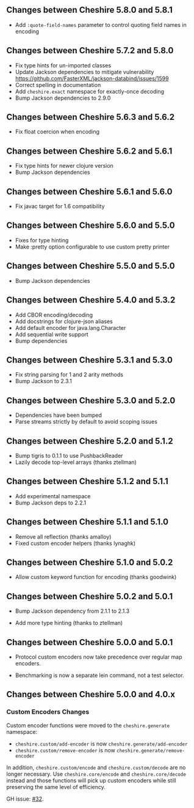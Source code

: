 ## Changes between Cheshire 5.8.0 and 5.8.1

* Add `:quote-field-names` parameter to control quoting field names in encoding

## Changes between Cheshire 5.7.2 and 5.8.0

* Fix type hints for un-imported classes
* Update Jackson dependencies to mitigate vulnerability https://github.com/FasterXML/jackson-databind/issues/1599
* Correct spelling in documentation
* Add `cheshire.exact` namespace for exactly-once decoding
* Bump Jackson dependencies to 2.9.0

## Changes between Cheshire 5.6.3 and 5.6.2

* Fix float coercion when encoding

## Changes between Cheshire 5.6.2 and 5.6.1

* Fix type hints for newer clojure version
* Bump Jackson dependencies

## Changes between Cheshire 5.6.1 and 5.6.0

* Fix javac target for 1.6 compatibility

## Changes between Cheshire 5.6.0 and 5.5.0

* Fixes for type hinting
* Make :pretty option configurable to use custom pretty printer

## Changes between Cheshire 5.5.0 and 5.5.0

* Bump Jackson dependencies

## Changes between Cheshire 5.4.0 and 5.3.2

* Add CBOR encoding/decoding
* Add docstrings for clojure-json aliases
* Add default encoder for java.lang.Character
* Add sequential write support
* Bump dependencies

## Changes between Cheshire 5.3.1 and 5.3.0

* Fix string parsing for 1 and 2 arity methods
* Bump Jackson to 2.3.1

## Changes between Cheshire 5.3.0 and 5.2.0

* Dependencies have been bumped
* Parse streams strictly by default to avoid scoping issues

## Changes between Cheshire 5.2.0 and 5.1.2

* Bump tigris to 0.1.1 to use PushbackReader
* Lazily decode top-level arrays (thanks ztellman)

## Changes between Cheshire 5.1.2 and 5.1.1

* Add experimental namespace
* Bump Jackson deps to 2.2.1

## Changes between Cheshire 5.1.1 and 5.1.0

* Remove all reflection (thanks amalloy)
* Fixed custom encoder helpers (thanks lynaghk)

## Changes between Cheshire 5.1.0 and 5.0.2

* Allow custom keyword function for encoding (thanks goodwink)

## Changes between Cheshire 5.0.2 and 5.0.1

* Bump Jackson dependency from 2.1.1 to 2.1.3

* Add more type hinting (thanks to ztellman)

## Changes between Cheshire 5.0.0 and 5.0.1

* Protocol custom encoders now take precedence over regular map
  encoders.

* Benchmarking is now a separate lein command, not a test selector.

## Changes between Cheshire 5.0.0 and 4.0.x

### Custom Encoders Changes

Custom encoder functions were moved to the `cheshire.generate` namespace:

 * `cheshire.custom/add-encoder` is now `cheshire.generate/add-encoder`
 * `cheshire.custom/remove-encoder` is now `cheshire.generate/remove-encoder`

In addition, `cheshire.custom/encode` and `cheshire.custom/decode` are no longer
necessary. Use `cheshire.core/encode` and `cheshire.core/decode` instead and
those functions will pick up custom encoders while still preserving the same
level of efficiency.

GH issue: [#32](https://github.com/dakrone/cheshire/issues/32).
